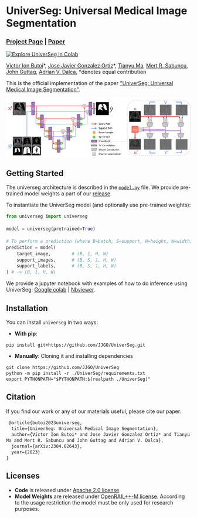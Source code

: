 # UniverSeg: Universal Medical Image Segmentation

### [Project Page](https://universeg.csail.mit.edu) | [Paper](http://arxiv.org/abs/2304.06131)

[![Explore UniverSeg in Colab](https://colab.research.google.com/assets/colab-badge.svg)](https://colab.research.google.com/drive/19Sauvhyzae5qvVLguaZRCuH1vJ5oTuw-?usp=sharing)<br>

[Victor Ion Butoi](https://victorbutoi.github.io)\*,
[Jose Javier Gonzalez Ortiz](https://josejg.com)\*,
[Tianyu Ma](https://www.linkedin.com/in/tianyu-ma-472219174/),
[Mert R. Sabuncu](https://sabuncu.engineering.cornell.edu/),
[John Guttag](https://people.csail.mit.edu/guttag/),
[Adrian V. Dalca](http://www.mit.edu/~adalca/),
 \*denotes equal contribution

 This is the official implementation of the paper ["UniverSeg: Universal Medical Image Segmentation"](http://arxiv.org/abs/2304.06131).

![network](https://raw.githubusercontent.com/JJGO/UniverSeg/gh-pages/assets/images/network-architecture.png)

## Getting Started

The universeg architecture is described in the [`model.py`](https://github.com/JJGO/UniverSeg/blob/main/universeg/model.py#L125) file.
We provide pre-trained model weights a part of our [release](https://github.com/JJGO/UniverSeg/releases/tag/weights).

To instantiate the UniverSeg model (and optionally use  pre-trained weights):

```python
from universeg import universeg

model = universeg(pretrained=True)

# To perform a prediction (where B=batch, S=support, H=height, W=width)
prediction = model(
    target_image,        # (B, 1, H, W)
    support_images,      # (B, S, 1, H, W)
    support_labels,      # (B, S, 1, H, W)
) # -> (B, 1, H, W)

```

We provide a jupyter notebook with examples of how to do inference using UniverSeg: [Google colab](https://colab.research.google.com/drive/19Sauvhyzae5qvVLguaZRCuH1vJ5oTuw-?usp=sharing) | [Nbviewer](https://nbviewer.org/github/JJGO/UniverSeg/blob/gh-pages/jupyter/UniverSeg_demo.ipynb#).


## Installation

You can install `universeg` in two ways:

- **With pip**:

```shell
pip install git+https://github.com/JJGO/UniverSeg.git
```

- **Manually**: Cloning it and installing dependencies

```shell
git clone https://github.com/JJGO/UniverSeg
python -m pip install -r ./UniverSeg/requirements.txt
export PYTHONPATH="$PYTHONPATH:$(realpath ./UniverSeg)"
```


## Citation

If you find our work or any of our materials useful, please cite our paper:
```
 @article{butoi2023universeg,
  title={UniverSeg: Universal Medical Image Segmentation},
  author={Victor Ion Butoi* and Jose Javier Gonzalez Ortiz* and Tianyu Ma and Mert R. Sabuncu and John Guttag and Adrian V. Dalca},
  journal={arXiv:2304.02643},
  year={2023}
}
```

## Licenses

- **Code** is released under [Apache 2.0 license](LICENSE)
- **Model Weights** are released under [OpenRAIL++-M license](LICENSE-model). According to the usage restriction the model must be only used for research purposes.

